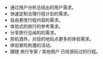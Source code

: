 * 通过用户分析总结出的用户需求。
* 快速定制合理行程计划的需求。
* 自由更改行程内容的需求。
* 体验式的旅行的参考需求。
* 分享旅行见闻的的需求。
* 除机酒外，对目的地玩点更多的体验需求。
* 体验冒险刺激的活动。
* 跟随 旅行专家 / 其他用户 已经游玩过的行程。